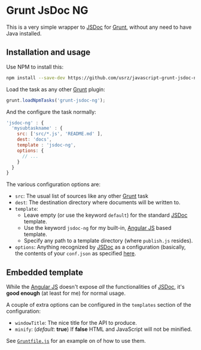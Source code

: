 Grunt JsDoc NG
==============

This is a very simple wrapper to [JSDoc](http://usejsdoc.org/) for [Grunt](http://gruntjs.com/),
without any need to have Java installed.

Installation and usage
----------------------

Use NPM to install this:

```bash
npm install --save-dev https://github.com/usrz/javascript-grunt-jsdoc-ng/tarball/master
```

Load the task as any other [Grunt](http://gruntjs.com/) plugin:

```javascript
grunt.loadNpmTasks('grunt-jsdoc-ng');
```

And the configure the task normally:

```javascript
'jsdoc-ng' : {
  'mysubtaskname' : {
    src: ['src/*.js', 'README.md' ],
    dest: 'docs',
    template : 'jsdoc-ng',
    options: {
      // ...
    }
  }
}
```

The various configuration options are:

* `src`: The usual list of sources like any other [Grunt](http://gruntjs.com/) task
* `dest`: The destination directory where documents will be written to.
* `template`:
  * Leave empty (or use the keyword `default`) for the standard [JSDoc](http://usejsdoc.org/) template.
  * Use the keyword `jsdoc-ng` for my built-in, [Angular JS](https://angularjs.org/)  based template.
  * Specify any path to a template directory (where `publish.js` resides).
* `options`: Anything recognized by [JSDoc](http://usejsdoc.org/) as a configuration (basically,
  the contents of your `conf.json` as specified [here](http://usejsdoc.org/about-configuring-jsdoc.html).

Embedded template
-----------------

While the [Angular JS](https://angularjs.org/) doesn't expose *all* the functionalities
of [JSDoc](http://usejsdoc.org/), it's __good enough__ (at least for me) for normal usage.

A couple of extra options can be configured in the `templates` section of the configuration:

* `windowTitle`: The nice title for the API to produce.
* `minify`: (*default*: __true__) If __false__ HTML and JavaScript will not be minified.

See [`Gruntfile.js`](Gruntfile.js#L63-64) for an example on of how to use them.

